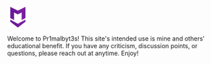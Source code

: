 ![alt text](https://github.com/adam-p/markdown-here/raw/master/src/common/images/icon48.png "Logo Title Text 1")

Welcome to Pr1malbyt3s! This site's intended use is mine and others' educational benefit. If you have any criticism, discussion points, or questions, please reach out at anytime. Enjoy!

